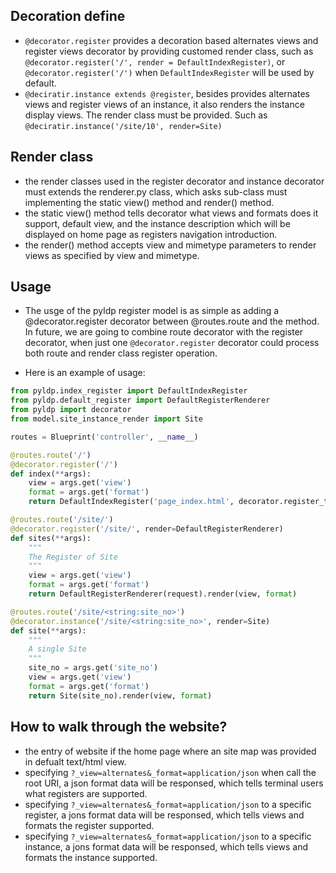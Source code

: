 
## Decoration define ##
* ```@decorator.register``` provides a decoration based alternates views and register views decorator by providing customed render class, such as  ```@decorator.register('/', render = DefaultIndexRegister)```, or ```@decorator.register('/')``` when ```DefaultIndexRegister``` will be used by default.
* ```@deciratir.instance extends @register```, besides provides alternates views and register views of an instance, it also renders the instance display views. The render class must be provided. Such as ```@deciratir.instance('/site/10', render=Site)```

## Render class ##
* the render classes used in the register decorator and instance decorator must extends the renderer.py class, which asks sub-class must implementing the static view() method and render() method.
* the static view() method tells decorator what views and formats does it support, default view, and the instance description which will be displayed on home page as registers navigation introduction.
* the render() method accepts view and mimetype parameters to render views as specified by view and mimetype.

## Usage ##
* The usge of the pyldp register model is as simple as adding a @decorator.register decorator between @routes.route and the method.  In future, we are going to combine route decorator with the register decorator, when just one ```@decorator.register``` decorator could process both route and render class register operation. 

* Here is an example of usage:
``` python
from pyldp.index_register import DefaultIndexRegister
from pyldp.default_register import DefaultRegisterRenderer
from pyldp import decorator
from model.site_instance_render import Site

routes = Blueprint('controller', __name__)

@routes.route('/')
@decorator.register('/') 
def index(**args):
    view = args.get('view')
    format = args.get('format')
    return DefaultIndexRegister('page_index.html', decorator.register_tree).render(view, format)

@routes.route('/site/')
@decorator.register('/site/', render=DefaultRegisterRenderer)
def sites(**args):
    """
    The Register of Site
    """
    view = args.get('view')
    format = args.get('format')
    return DefaultRegisterRenderer(request).render(view, format)

@routes.route('/site/<string:site_no>')
@decorator.instance('/site/<string:site_no>', render=Site)
def site(**args):
    """
    A single Site
    """
    site_no = args.get('site_no')
    view = args.get('view')
    format = args.get('format')
    return Site(site_no).render(view, format)
```

## How to walk through the website? ##
* the entry of website if the home page where an site map was provided in defualt text/html view. 
* specifying ```?_view=alternates&_format=application/json``` when call the root URI, a json format data will be responsed, which tells terminal users what registers are supported.
* specifying ```?_view=alternates&_format=application/json``` to a specific register, a jons format data will be responsed, which tells views and formats the register supported.
* specifying ```?_view=alternates&_format=application/json``` to a specific instance, a jons format data will be responsed, which tells views and formats the instance supported.
	
		
		